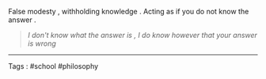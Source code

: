 False modesty , withholding knowledge . Acting as if you do not know the answer .

> *I don't know what the answer is , I do know however that your answer is wrong*

____
Tags : #school #philosophy
